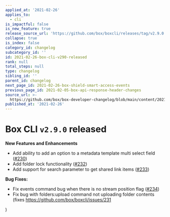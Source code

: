 ```yaml
---
applied_at: '2021-02-26'
applies_to:
  - cli
is_impactful: false
is_new_feature: true
release_source_url: 'https://github.com/box/boxcli/releases/tag/v2.9.0'
collapse: true
is_index: false
category_id: changelog
subcategory_id: ''
id: 2021-02-26-box-cli-v290-released
rank: null
total_steps: null
type: changelog
sibling_id: ''
parent_id: changelog
next_page_id: 2021-02-26-box-shield-smart-access-events
previous_page_id: 2021-02-05-box-api-response-header-changes
source_url: >-
  https://github.com/box/box-developer-changelog/blob/main/content/2021/02-26-box-cli-v290-released.md
published_at: '2021-02-26'
---
```

# Box CLI `v2.9.0` released

**New Features and Enhancements**

* Add ability to add an option to a metadata template multi select field ([#230][1])
* Add folder lock functionality ([#232][2])
* Add support for search parameter to get shared link items ([#233][3])

**Bug Fixes:**

* Fix events command bug when there is no stream position flag ([#234][4])
* Fix bug with folders:upload command not uploading folder contents (fixes <https://github.com/box/boxcli/issues/231>

)

[1]: https://github.com/box/boxcli/pull/230

[2]: https://github.com/box/boxcli/pull/232

[3]: https://github.com/box/boxcli/pull/233

[4]: https://github.com/box/boxcli/pull/234